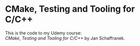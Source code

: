 # CMake, Testing and Tooling for C/C++

This is the code to my Udemy course:  
*CMake, Testing and Tooling for C/C++* by Jan Schaffranek.
